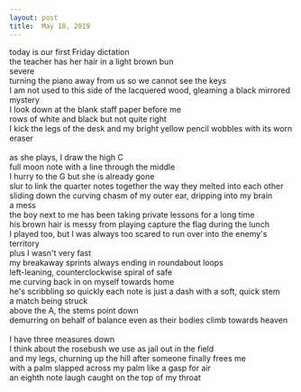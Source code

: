 ```yaml
---
layout: post
title:  May 18, 2019
---
```


today is our first Friday dictation <br>
the teacher has her hair in a light brown bun <br>
severe <br>
turning the piano away from us so we cannot see the keys <br>
I am not used to this side of the lacquered wood, gleaming a black mirrored mystery <br>
I look down at the blank staff paper before me <br>
rows of white and black but not quite right <br>
I kick the legs of the desk and my bright yellow pencil wobbles with its worn eraser <br>
<br>
as she plays, I draw the high C <br>
full moon note with a line through the middle <br>
I hurry to the G but she is already gone <br>
slur to link the quarter notes together the way they melted into each other <br>
sliding down the curving chasm of my outer ear, dripping into my brain <br>
a mess <br>
the boy next to me has been taking private lessons for a long time <br>
his brown hair is messy from playing capture the flag during the lunch <br>
I played too, but I was always too scared to run over into the enemy's territory <br>
plus I wasn't very fast <br>
my breakaway sprints always ending in roundabout loops <br>
left-leaning, counterclockwise spiral of safe <br>
me curving back in on myself towards home <br>
he's scribbling so quickly each note is just a dash with a soft, quick stem <br>
a match being struck <br>
above the A, the stems point down <br>
demurring on behalf of balance even as their bodies climb towards heaven  <br>
 <br>
I have three measures down <br>
I think about the rosebush we use as jail out in the field <br>
and my legs, churning up the hill after someone finally frees me <br>
with a palm slapped across my palm like a gasp for air <br>
an eighth note laugh caught on the top of my throat <br>

